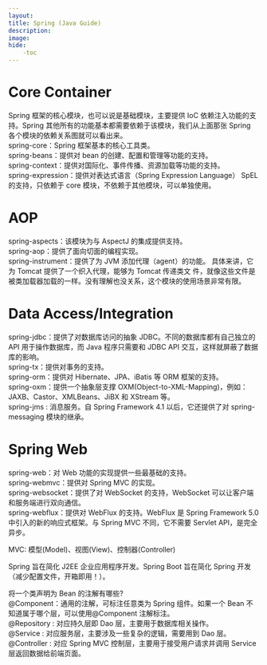 ```yaml
---
layout: 
title: Spring (Java Guide)
description: 
image: 
hide:
    -toc
---
```

# Core Container
Spring 框架的核心模块，也可以说是基础模块，主要提供 IoC 依赖注入功能的支持。Spring 其他所有的功能基本都需要依赖于该模块，我们从上面那张 Spring 各个模块的依赖关系图就可以看出来。<br>
spring-core：Spring 框架基本的核心工具类。<br>
spring-beans：提供对 bean 的创建、配置和管理等功能的支持。<br>
spring-context：提供对国际化、事件传播、资源加载等功能的支持。<br>
spring-expression：提供对表达式语言（Spring Expression Language） SpEL 的支持，只依赖于 core 模块，不依赖于其他模块，可以单独使用。

# AOP
spring-aspects：该模块为与 AspectJ 的集成提供支持。<br>
spring-aop：提供了面向切面的编程实现。<br>
spring-instrument：提供了为 JVM 添加代理（agent）的功能。 具体来讲，它为 Tomcat 提供了一个织入代理，能够为 Tomcat 传递类文 件，就像这些文件是被类加载器加载的一样。没有理解也没关系，这个模块的使用场景非常有限。

# Data Access/Integration
spring-jdbc：提供了对数据库访问的抽象 JDBC。不同的数据库都有自己独立的 API 用于操作数据库，而 Java 程序只需要和 JDBC API 交互，这样就屏蔽了数据库的影响。<br>
spring-tx：提供对事务的支持。<br>
spring-orm：提供对 Hibernate、JPA、iBatis 等 ORM 框架的支持。<br>
spring-oxm：提供一个抽象层支撑 OXM(Object-to-XML-Mapping)，例如：JAXB、Castor、XMLBeans、JiBX 和 XStream 等。<br>
spring-jms : 消息服务。自 Spring Framework 4.1 以后，它还提供了对 spring-messaging 模块的继承。

# Spring Web
spring-web：对 Web 功能的实现提供一些最基础的支持。<br>
spring-webmvc：提供对 Spring MVC 的实现。<br>
spring-websocket：提供了对 WebSocket 的支持，WebSocket 可以让客户端和服务端进行双向通信。<br>
spring-webflux：提供对 WebFlux 的支持。WebFlux 是 Spring Framework 5.0 中引入的新的响应式框架。与 Spring MVC 不同，它不需要 Servlet API，是完全异步。

MVC: 模型(Model)、视图(View)、控制器(Controller)

Spring 旨在简化 J2EE 企业应用程序开发。Spring Boot 旨在简化 Spring 开发（减少配置文件，开箱即用！）。

将一个类声明为 Bean 的注解有哪些?<br>
@Component：通用的注解，可标注任意类为 Spring 组件。如果一个 Bean 不知道属于哪个层，可以使用@Component 注解标注。<br>
@Repository : 对应持久层即 Dao 层，主要用于数据库相关操作。<br>
@Service : 对应服务层，主要涉及一些复杂的逻辑，需要用到 Dao 层。<br>
@Controller : 对应 Spring MVC 控制层，主要用于接受用户请求并调用 Service 层返回数据给前端页面。



